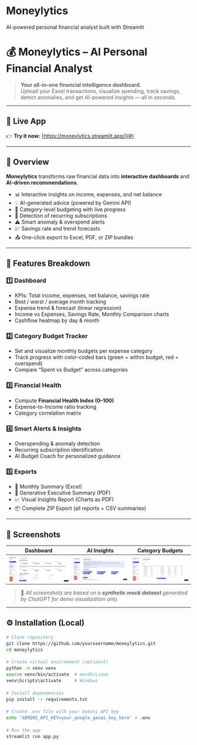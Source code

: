 # Moneylytics
AI-powered personal financial analyst built with Streamlit
# 💰 Moneylytics – AI Personal Financial Analyst

> **Your all-in-one financial intelligence dashboard.**  
> Upload your Excel transactions, visualize spending, track savings, detect anomalies, and get AI-powered insights — all in seconds.

---

## 🚀 Live App

👉 **Try it now:** [https://moneylytics.streamlit.app/](#)  

---

## 🧠 Overview

**Moneylytics** transforms raw financial data into **interactive dashboards** and **AI-driven recommendations**.

- 📊 Interactive insights on income, expenses, and net balance  
- 💡 AI-generated advice (powered by Gemini API)  
- 🎯 Category-level budgeting with live progress  
- 🔁 Detection of recurring subscriptions  
- ⚠️ Smart anomaly & overspend alerts  
- 💹 Savings rate and trend forecasts  
- 📤 One-click export to Excel, PDF, or ZIP bundles  
---

## 🧾 Features Breakdown

### 1️⃣ Dashboard
- KPIs: Total income, expenses, net balance, savings rate  
- Best / worst / average month tracking  
- Expense trend & forecast (linear regression)  
- Income vs Expenses, Savings Rate, Monthly Comparison charts  
- Cashflow heatmap by day & month  

### 2️⃣ Category Budget Tracker
- Set and visualize monthly budgets per expense category  
- Track progress with color-coded bars (green = within budget, red = overspend)  
- Compare “Spent vs Budget” across categories  

### 3️⃣ Financial Health
- Compute **Financial Health Index (0–100)**  
- Expense-to-Income ratio tracking  
- Category correlation matrix  

### 4️⃣ Smart Alerts & Insights
- Overspending & anomaly detection  
- Recurring subscription identification  
- AI Budget Coach for personalized guidance  

### 5️⃣ Exports
- 🧾 Monthly Summary (Excel)  
- 📘 Generative Executive Summary (PDF)  
- 📈 Visual Insights Report (Charts as PDF)  
- 📦 Complete ZIP Export (all reports + CSV summaries)

---

## 📸 Screenshots

| Dashboard | AI Insights | Category Budgets |
|------------|-------------|------------------|
| ![Dashboard](screenshots/dashboard.png) | ![AI](screenshots/insights.png) | ![Budgets](screenshots/explorer.png) |

> 🧮 *All screenshots are based on a **synthetic mock dataset** generated by ChatGPT for demo visualization only.*

---

## ⚙️ Installation (Local)

```bash
# Clone repository
git clone https://github.com/yourusername/moneylytics.git
cd moneylytics

# Create virtual environment (optional)
python -m venv venv
source venv/bin/activate  # macOS/Linux
venv\Scripts\activate     # Windows

# Install dependencies
pip install -r requirements.txt

# Create .env file with your Gemini API key
echo 'GEMINI_API_KEY=your_google_genai_key_here' > .env

# Run the app
streamlit run app.py
